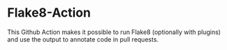 # Flake8-Action
This Github Action makes it possible to run Flake8 (optionally with plugins) and use the output to annotate code in pull requests.
